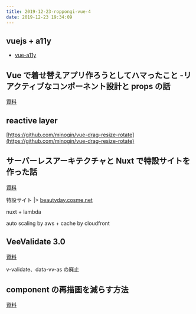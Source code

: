 ```yaml
---
title: 2019-12-23-roppongi-vue-4
date: 2019-12-23 19:34:09
---
```


## vuejs + a11y

- [vue-a11y](https://github.com/vue-a11y)

## Vue で着せ替えアプリ作ろうとしてハマったこと -リアクティブなコンポーネント設計と props の話

[資料](https://docs.google.com/presentation/d/1wwikvKkwCT9p8AeR73UhzGMw6WTLMwT4CnxV8tGtXjI/edit)

## reactive layer

[https://github.com/minogin/vue-drag-resize-rotate](https://github.com/minogin/vue-drag-resize-rotate)

## サーバーレスアーキテクチャと Nuxt で特設サイトを作った話

[資料](https://speakerdeck.com/potproject/sabaresuakitekutiyatonuxtdete-she-saitowozuo-tutahua)

特設サイト |> [beautyday.cosme.net](https://beautyday.cosme.net/)

nuxt + lambda

auto scaling by aws + cache by cloudfront

## VeeValidate 3.0

[資料](https://speakerdeck.com/igayamaguchi/veevalidate-3)

v-validate、data-vv-as の廃止

## component の再描画を減らす方法

[資料](<https://scrapbox.io/ninjinkun/Vue%E3%81%AE%E3%83%AA%E3%82%A2%E3%82%AF%E3%83%86%E3%82%A3%E3%83%96%E3%82%B7%E3%82%B9%E3%83%86%E3%83%A0%E3%82%92%E7%90%86%E8%A7%A3%E3%81%97%E3%81%A6%E3%83%91%E3%83%95%E3%82%A9%E3%83%BC%E3%83%9E%E3%83%B3%E3%82%B9%E4%BD%8E%E4%B8%8B%E3%82%92%E9%98%B2%E3%81%94%E3%81%86_(Roppongi.vue_%234_)>)
